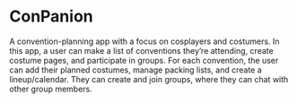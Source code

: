 # ConPanion
A convention-planning app with a focus on cosplayers and costumers. In this app, a user can make a list of conventions they’re attending, create costume pages, and participate in groups. For each convention, the user can add their planned costumes, manage packing lists, and create a lineup/calendar. They can create and join groups, where they can chat with other group members.
